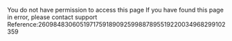 You do not have permission to access this page If you have found this page in error, please contact support Reference:2609848306051971759189092599887895519220034968299102359
